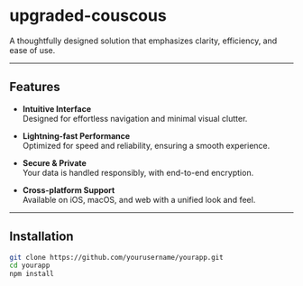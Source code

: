 # upgraded-couscous

A thoughtfully designed solution that emphasizes clarity, efficiency, and ease of use.

---

## Features

- **Intuitive Interface**  
  Designed for effortless navigation and minimal visual clutter.

- **Lightning-fast Performance**  
  Optimized for speed and reliability, ensuring a smooth experience.

- **Secure & Private**  
  Your data is handled responsibly, with end-to-end encryption.

- **Cross-platform Support**  
  Available on iOS, macOS, and web with a unified look and feel.

---

## Installation

```bash
git clone https://github.com/yourusername/yourapp.git
cd yourapp
npm install
